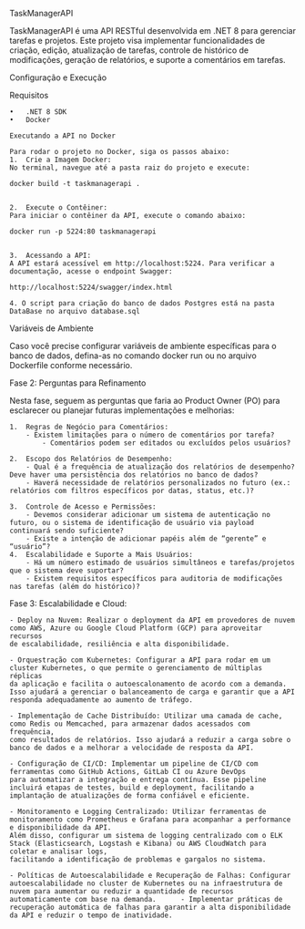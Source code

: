 TaskManagerAPI

TaskManagerAPI é uma API RESTful desenvolvida em .NET 8 para gerenciar tarefas e projetos. Este projeto visa implementar funcionalidades de criação, edição, atualização de tarefas, controle de histórico de modificações, geração de relatórios, e suporte a comentários em tarefas.

Configuração e Execução

Requisitos

	•	.NET 8 SDK
	•	Docker

	Executando a API no Docker

	Para rodar o projeto no Docker, siga os passos abaixo:
	1.	Crie a Imagem Docker:
	No terminal, navegue até a pasta raiz do projeto e execute:

	docker build -t taskmanagerapi .


	2.	Execute o Contêiner:
	Para iniciar o contêiner da API, execute o comando abaixo:

	docker run -p 5224:80 taskmanagerapi


	3.	Acessando a API:
	A API estará acessível em http://localhost:5224. Para verificar a documentação, acesse o endpoint Swagger:

	http://localhost:5224/swagger/index.html

 	4. O script para criação do banco de dados Postgres está na pasta DataBase no arquivo database.sql



Variáveis de Ambiente

Caso você precise configurar variáveis de ambiente específicas para o banco de dados, defina-as no comando docker run ou no arquivo Dockerfile conforme necessário.

Fase 2: Perguntas para Refinamento

Nesta fase, seguem as perguntas que faria ao Product Owner (PO) para esclarecer ou planejar futuras implementações e melhorias:
	
 	1.	Regras de Negócio para Comentários:
 		- Existem limitações para o número de comentários por tarefa?
    		- Comentários podem ser editados ou excluídos pelos usuários?
      
	2.	Escopo dos Relatórios de Desempenho:
		- Qual é a frequência de atualização dos relatórios de desempenho? Deve haver uma persistência dos relatórios no banco de dados?
		- Haverá necessidade de relatórios personalizados no futuro (ex.: relatórios com filtros específicos por datas, status, etc.)?
  
	3.	Controle de Acesso e Permissões:
		- Devemos considerar adicionar um sistema de autenticação no futuro, ou o sistema de identificação de usuário via payload continuará sendo suficiente?
		- Existe a intenção de adicionar papéis além de “gerente” e “usuário”?
	4.	Escalabilidade e Suporte a Mais Usuários:
		- Há um número estimado de usuários simultâneos e tarefas/projetos que o sistema deve suportar?
		- Existem requisitos específicos para auditoria de modificações nas tarefas (além do histórico)?

Fase 3:	Escalabilidade e Cloud:

	- Deploy na Nuvem: Realizar o deployment da API em provedores de nuvem como AWS, Azure ou Google Cloud Platform (GCP) para aproveitar recursos 
 	de escalabilidade, resiliência e alta disponibilidade.
  
	- Orquestração com Kubernetes: Configurar a API para rodar em um cluster Kubernetes, o que permite o gerenciamento de múltiplas réplicas 
 	da aplicação e facilita o autoescalonamento de acordo com a demanda. Isso ajudará a gerenciar o balanceamento de carga e garantir que a API responda adequadamente ao aumento de tráfego.
  
	- Implementação de Cache Distribuído: Utilizar uma camada de cache, como Redis ou Memcached, para armazenar dados acessados com frequência, 
 	como resultados de relatórios. Isso ajudará a reduzir a carga sobre o banco de dados e a melhorar a velocidade de resposta da API.
  
	- Configuração de CI/CD: Implementar um pipeline de CI/CD com ferramentas como GitHub Actions, GitLab CI ou Azure DevOps 
 	para automatizar a integração e entrega contínua. Esse pipeline incluirá etapas de testes, build e deployment, facilitando a implantação de atualizações de forma confiável e eficiente.
  
	- Monitoramento e Logging Centralizado: Utilizar ferramentas de monitoramento como Prometheus e Grafana para acompanhar a performance e disponibilidade da API. 
 	Além disso, configurar um sistema de logging centralizado com o ELK Stack (Elasticsearch, Logstash e Kibana) ou AWS CloudWatch para coletar e analisar logs, 
  	facilitando a identificação de problemas e gargalos no sistema.
   
	- Políticas de Autoescalabilidade e Recuperação de Falhas: Configurar autoescalabilidade no cluster de Kubernetes ou na infraestrutura de nuvem para aumentar ou reduzir a quantidade de recursos automaticamente com base na demanda. 		- Implementar práticas de recuperação automática de falhas para garantir a alta disponibilidade da API e reduzir o tempo de inatividade.
 
    
